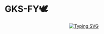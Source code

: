 # GKS-FY🕊️
<div align="center">
<a href="https://git.io/typing-svg"><img src="https://readme-typing-svg.demolab.com?font=Black+Ops+One&size=50&pause=1000&color=1BAFBAFF&center=true&width=910&height=100&lines=LONG LIVE+🕊️GK-FY; YOU+ARE+FYS+PROPERTY;LOVE+YOU+GK;FROM+FY🕊️;ENJOY+YOUR+DAY+WITH+GK-FY🕊️;POWERED+BY+FY'S-PROPERTY🕊️+LOVE+YOU+GUYS🕊️" alt="Typing SVG" /></a>
  </p>
